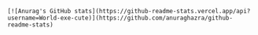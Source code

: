 <html>
  <head>
    <link rel="stylesheet" type="text/css" href="style.css">
  </head>
  <body>
    
    [![Anurag's GitHub stats](https://github-readme-stats.vercel.app/api?username=World-exe-cute)](https://github.com/anuraghazra/github-readme-stats)
  </body>
</html>

<!--
**World-exe-cute/World-exe-cute** is a ✨ _special_ ✨ repository because its `README.md` (this file) appears on your GitHub profile.

Here are some ideas to get you started:

- 🔭 I’m currently working on ...
- 🌱 I’m currently learning ...
- 👯 I’m looking to collaborate on ...
- 🤔 I’m looking for help with ...
- 💬 Ask me about ...
- 📫 How to reach me: ...
- 😄 Pronouns: ...
- ⚡ Fun fact: ...
-->
